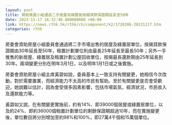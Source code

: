 ```yaml
---
layout: post
title: 資助房屋小組通過二手居屋及綠置居按揭貸款保證期延長至50年
date: 2023-11-17 16:32:48.000000000 +08:00
link: https://news.rthk.hk/rthk/ch/component/k2/1728286-20231117.htm
categories: rthk
---
```


房委會資助房屋小組委員會通過將二手市場出售的居屋及綠置居單位，按揭貸款保證期由30年延長至50年，租置計劃單位則由最長25年延長至最長50年；另外一手推售的新居屋、綠置居及租置計劃公屋回收單位，按揭最長還款期由25年延長到30年。兩項變更分別在明年3月1日，以及明年1月1日或之後實施。 

房委會資助房屋小組主席黃碧如說，委員基本上一致支持有關變更，她相信今次改動，對於需要置業，而經濟能力不太高的市民有幫助。至於有關變更是否會受歡迎，她說難以估計，因為會受很多因素影響，包括市場氣氛，經濟狀況，市民收入及還款能力等。

黃碧如又說，在有關變更實施前，約有14%、即39000個居屋或綠置居單位，以及約24%、即約36000個租置計劃單位的剩餘保證期超過10年，而在實施變更後，單位數目將分別增加至約98%和100%，即27萬4千個和15萬個單位。
